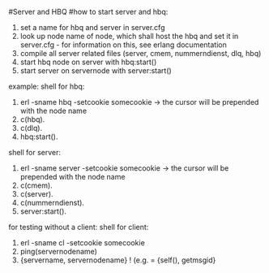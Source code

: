 #Server and HBQ
#how to start server and hbq:

1. set a name for hbq and server in server.cfg
2. look up node name of node, which shall host the hbq and set it in server.cfg - for information on this, see erlang documentation
3. compile all server related files (server, cmem, nummerndienst, dlq, hbq)
4. start hbq node on server with hbq:start()
5. start server on servernode with server:start()

example:
shell for hbq:
1. erl -sname hbq -setcookie somecookie
-> the cursor will be prepended with the node name
2. c(hbq).
3. c(dlq).
4. hbq:start().

shell for server:
1. erl -sname server -setcookie somecookie
-> the cursor will be prepended with the node name
2. c(cmem).
3. c(server).
4. c(nummerndienst).
5. server:start().

for testing without a client:
shell for client:
1. erl -sname cl -setcookie somecookie
2. ping(servernodename)
3. {servername, servernodename} ! <some request> (e.g. <some request> = {self(), getmsgid}
